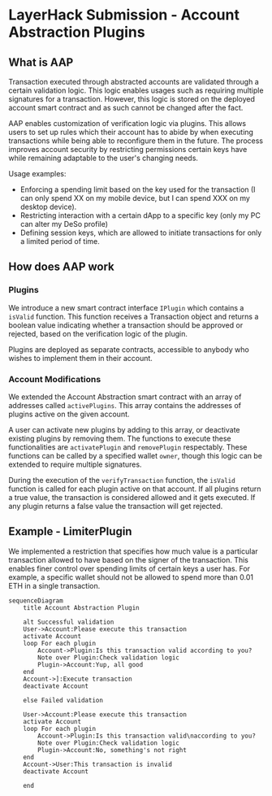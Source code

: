 # LayerHack Submission - Account Abstraction Plugins

## What is AAP

Transaction executed through abstracted accounts are validated through a certain validation logic. This logic enables usages such as requiring multiple signatures for a transaction. However, this logic is stored on the deployed account smart contract and as such cannot be changed after the fact.

AAP enables customization of verification logic via plugins. This allows users to set up rules which their account has to abide by when executing transactions while being able to reconfigure them in the future. The process improves account security by restricting permissions certain keys have while remaining adaptable to the user's changing needs. 

Usage examples:
* Enforcing a spending limit based on the key used for the transaction (I can only spend XX on my mobile device, but I can spend XXX on my desktop device).
* Restricting interaction with a certain dApp to a specific key (only my PC can alter my DeSo profile)
* Defining session keys, which are allowed to initiate transactions for only a limited period of time.

## How does AAP work

### Plugins

We introduce a new smart contract interface `IPlugin` which contains a `isValid` function. This function receives a Transaction object and returns a boolean value indicating whether a transaction should be approved or rejected, based on the verification logic of the plugin. 

Plugins are deployed as separate contracts, accessible to anybody who wishes to implement them in their account.

### Account Modifications

We extended the Account Abstraction smart contract with an array of addresses called `activePlugins`. This array contains the addresses of plugins active on the given account.

A user can activate new plugins by adding to this array, or deactivate existing plugins by removing them. The functions to execute these functionalities are `activatePlugin` and `removePlugin` respectably. These functions can be called by a specified wallet `owner`, though this logic can be extended to require multiple signatures.

During the execution of the `verifyTransaction` function, the `isValid` function is called for each plugin active on that account. If all plugins return a true value, the transaction is considered allowed and it gets executed. If any plugin returns a false value the transaction will get rejected.


## Example - LimiterPlugin

We implemented a restriction that specifies how much value is a particular transaction allowed to have based on the signer of the transaction. This enables finer control over spending limits of certain keys a user has. For example, a specific wallet should not be allowed to spend more than 0.01 ETH in a single transaction. 



```mermaid
sequenceDiagram
    title Account Abstraction Plugin

    alt Successful validation
    User->Account:Please execute this transaction
    activate Account
    loop For each plugin
        Account->Plugin:Is this transaction valid according to you?
        Note over Plugin:Check validation logic
        Plugin->Account:Yup, all good
    end
    Account->]:Execute transaction
    deactivate Account

    else Failed validation

    User->Account:Please execute this transaction
    activate Account
    loop For each plugin
        Account->Plugin:Is this transaction valid\naccording to you?
        Note over Plugin:Check validation logic
        Plugin->Account:No, something's not right
    end
    Account->User:This transaction is invalid
    deactivate Account

    end
```